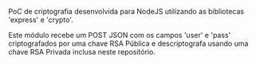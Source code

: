 PoC de criptografia desenvolvida para NodeJS utilizando as bibliotecas 'express' e 'crypto'.

Este módulo recebe um POST JSON com os campos 'user' e 'pass' criptografados por uma chave RSA Pública e descriptografa usando uma chave RSA Privada inclusa neste repositório.
